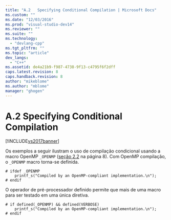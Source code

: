 ```yaml
---
title: "A.2   Specifying Conditional Compilation | Microsoft Docs"
ms.custom: ""
ms.date: "12/03/2016"
ms.prod: "visual-studio-dev14"
ms.reviewer: ""
ms.suite: ""
ms.technology: 
  - "devlang-cpp"
ms.tgt_pltfrm: ""
ms.topic: "article"
dev_langs: 
  - "C++"
ms.assetid: de4a21b9-f987-4738-9f13-c4795f6f2dff
caps.latest.revision: 8
caps.handback.revision: 8
author: "mikeblome"
ms.author: "mblome"
manager: "ghogen"
---
```

# A.2   Specifying Conditional Compilation
[!INCLUDE[vs2017banner](../../assembler/inline/includes/vs2017banner.md)]

Os exemplos a seguir ilustram o uso de compilação condicional usando a macro OpenMP `_OPENMP` \([seção 2.2](../../parallel/openmp/2-2-conditional-compilation.md) na página 8\).  Com OpenMP compilação, o `_OPENMP` macro torna\-se definida.  
  
```  
# ifdef _OPENMP   
    printf_s("Compiled by an OpenMP-compliant implementation.\n");  
# endif  
```  
  
 O operador de pré\-processador definido permite que mais de uma macro para ser testado em uma única diretiva.  
  
```  
# if defined(_OPENMP) && defined(VERBOSE)  
    printf_s("Compiled by an OpenMP-compliant implementation.\n");  
# endif  
```